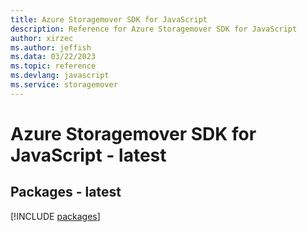 ```yaml
---
title: Azure Storagemover SDK for JavaScript
description: Reference for Azure Storagemover SDK for JavaScript
author: xirzec
ms.author: jeffish
ms.data: 03/22/2023
ms.topic: reference
ms.devlang: javascript
ms.service: storagemover
---
```

# Azure Storagemover SDK for JavaScript - latest
## Packages - latest
[!INCLUDE [packages](storagemover-index.md)]